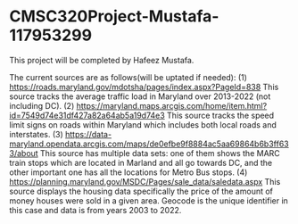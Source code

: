 # CMSC320Project-Mustafa-117953299

This project will be completed by Hafeez Mustafa.

The current sources are as follows(will be uptated if needed):
(1) https://roads.maryland.gov/mdotsha/pages/index.aspx?PageId=838
This source tracks the average traffic load in Maryland over 2013-2022 (not including DC).
(2) https://maryland.maps.arcgis.com/home/item.html?id=7549d74e31df427a82a64ab5a19d74e3
This source tracks the speed limit signs on roads within Maryland which includes both local roads and interstates.
(3) https://data-maryland.opendata.arcgis.com/maps/de0efbe9f8884ac5aa69864b6b3ff633/about
This source has multiple data sets: one of them shows the MARC train stops which are located in Marland and all go towards DC, and 
the other important one has all the locations for Metro Bus stops.
(4) https://planning.maryland.gov/MSDC/Pages/sale_data/saledata.aspx
This source displays the housing data specifically the price of the amount of money houses were sold in a given area.
Geocode is the unique identifier in this case and data is from years 2003 to 2022.

